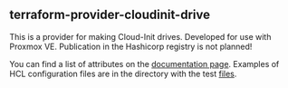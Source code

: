## terraform-provider-cloudinit-drive
This is a provider for making Cloud-Init drives. Developed for use with Proxmox VE.
Publication in the Hashicorp registry is not planned!

You can find a list of attributes on the [documentation page](docs/resources/cloudinit-drive.md).
Examples of HCL configuration files are in the directory with the test [files](cid/tests).
